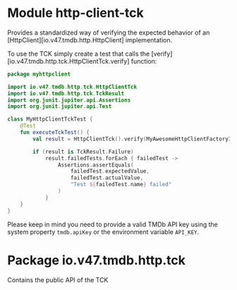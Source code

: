 # Module http-client-tck

Provides a standardized way of verifying the expected behavior of
an [HttpClient][io.v47.tmdb.http.HttpClient] implementation.

To use the TCK simply create a test that calls
the [verify][io.v47.tmdb.http.tck.HttpClientTck.verify] function:

```kotlin
package myhttpclient

import io.v47.tmdb.http.tck.HttpClientTck
import io.v47.tmdb.http.tck.TckResult
import org.junit.jupiter.api.Assertions
import org.junit.jupiter.api.Test

class MyHttpClientTckTest {
    @Test
    fun executeTckTest() {
        val result = HttpClientTck().verify(MyAwesomeHttpClientFactoryImpl())

        if (result is TckResult.Failure)
            result.failedTests.forEach { failedTest ->
                Assertions.assertEquals(
                    failedTest.expectedValue,
                    failedTest.actualValue,
                    "Test ${failedTest.name} failed"
                )
            }
    }
}
```

Please keep in mind you need to provide a valid TMDb API key using the system property `tmdb.apiKey`
or the environment variable `API_KEY`.

# Package io.v47.tmdb.http.tck

Contains the public API of the TCK

